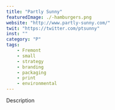 ```yaml
---
title: "Partly Sunny"
featuredImage: ./-hamburgers.png
website: "http://www.partly-sunny.com/"
twit: "https://twitter.com/ptsunny"
inst: ""
category: "P"
tags:
    - Fremont
    - small
    - strategy
    - branding
    - packaging
    - print
    - environmental
---
```


Description
